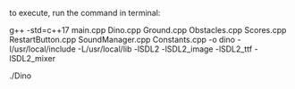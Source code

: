 to execute, run the command in terminal:

g++ -std=c++17 main.cpp Dino.cpp Ground.cpp Obstacles.cpp Scores.cpp RestartButton.cpp SoundManager.cpp Constants.cpp -o dino -I/usr/local/include -L/usr/local/lib -lSDL2 -lSDL2_image -lSDL2_ttf -lSDL2_mixer

./Dino

